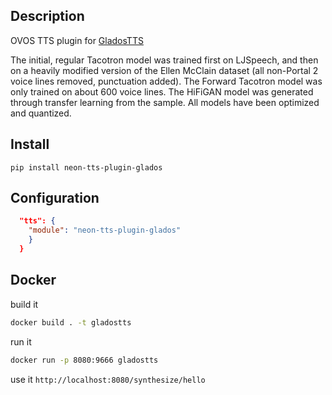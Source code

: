 ## Description

OVOS TTS plugin for [GladosTTS](https://github.com/R2D2FISH/glados-tts)

The initial, regular Tacotron model was trained first on LJSpeech, and then on a heavily modified version of the Ellen McClain dataset (all non-Portal 2 voice lines removed, punctuation added). 
The Forward Tacotron model was only trained on about 600 voice lines. 
The HiFiGAN model was generated through transfer learning from the sample. 
All models have been optimized and quantized.

## Install

`pip install neon-tts-plugin-glados`

## Configuration

```json
  "tts": {
    "module": "neon-tts-plugin-glados"
    }
  }
```

## Docker

build it
```bash
docker build . -t gladostts
```

run it
```bash
docker run -p 8080:9666 gladostts
```

use it `http://localhost:8080/synthesize/hello`